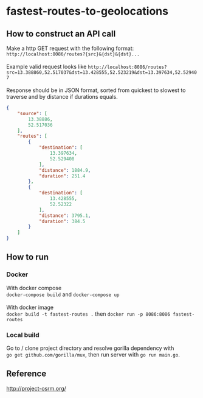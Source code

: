 # fastest-routes-to-geolocations
## How to construct an API call
 Make a http GET request with the following format:\
`http://localhost:8086/routes?{src}&{dst}&{dst}...`\
  \
Example valid request looks like
`http://localhost:8086/routes?src=13.388860,52.517037&dst=13.428555,52.523219&dst=13.397634,52.529407`\
  \
Response should be in JSON format, sorted from quickest to slowest to traverse and by distance if durations equals.
```json
{
    "source": [
        13.38886,
        52.517036
    ],
    "routes": [
        {
            "destination": [
                13.397634,
                52.529408
            ],
            "distance": 1884.9,
            "duration": 251.4
        },
        {
            "destination": [
                13.428555,
                52.52322
            ],
            "distance": 3795.1,
            "duration": 384.5
        }
    ]
}
```
## How to run
### Docker
With docker compose\
`docker-compose build` and `docker-compose up`\
  \
With docker image\
`docker build -t fastest-routes .` then `docker run -p 8086:8086 fastest-routes`
### Local build
Go to / clone project directory and resolve gorilla dependency with\
`go get github.com/gorilla/mux`, then run server with `go run main.go`.
## Reference
http://project-osrm.org/
